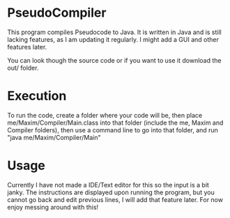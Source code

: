 # PseudoCompiler
This program compiles Pseudocode to Java. It is written in Java and is still lacking features, as I am updating it regularly.  I might add a GUI and other features later.

You can look though the source code or if you want to use it download the out/ folder.

# Execution
To run the code, create a folder where your code will be, then place me/Maxim/Compiler/Main.class into that folder (include the me, Maxim and Compiler folders), then use a command line to go into that folder, and run "java me/Maxim/Compiler/Main"

# Usage
Currently I have not made a IDE/Text editor for this so the input is a bit janky. The instructions are displayed upon running the program, but you cannot go back and edit previous lines, I will add that feature later. For now enjoy messing around with this!

